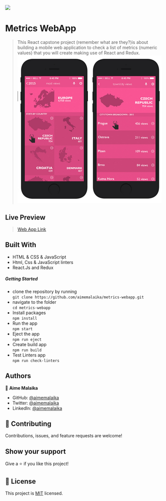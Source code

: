 ![](https://img.shields.io/badge/Microverse-blueviolet)
# Metrics WebApp
> This React capstone project (remember what are they?)is about building a mobile web application to check a list of metrics (numeric values) that you will create making use of React and Redux.
![image](./src/image/metrics_app.png)
## Live Preview
> [Web App Link](https://aime-metric-app.netlify.app/)
## Built With
- HTML & CSS & JavaScript
- Html, Css & JavaScript linters
- React.Js and Redux

##### Getting Started
- clone the repository by running\
    `git clone https://github.com/aimemalaika/metrics-webapp.git`
- navigate to the folder\
    `cd metrics-webapp`
- Install packages\
    `npm install`
- Run the app\
    `npm start`
- Eject the app\
    `npm run eject`
- Create build app\
    `npm run build`
- Test Linters app\
    `npm run check-linters`
## Authors 

👤 **Aime Malaika**
- GitHub: [@aimemalaika](https://github.com/aimemalaika)
- Twitter: [@aimemalaika](https://twitter.com/Aime_Malaika)
- LinkedIn: [@aimemalaika](https://linkedin.com/in/aimemalaika)

## :handshake: Contributing
Contributions, issues, and feature requests are welcome!
## Show your support
Give a :star:️ if you like this project!
## :memo: License
This project is [MIT](./MIT.md) licensed.